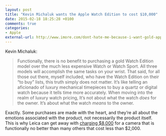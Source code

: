 ```yaml
---
layout: post
title: "Kevin Michaluk wants the Apple Watch Edition to cost $10,000"
date: 2015-02-18 18:25:28 +0100
comments: true
categories: 
- Apple
external-url: http://www.imore.com/dont-hate-me-because-i-want-gold-apple-watch-edition-cost-10000-or-more
---
```


Kevin Michaluk:

> Functionally, there is no benefit to purchasing a gold Watch Edition model over the much less expensive Watch or Watch Sport. All three models will accomplish the same tasks on your wrist. That said, for all those out there, myself included, who have the Watch Edition on their “to buy” lists, this truth simply does not matter. It’s like telling an aficionado of luxury mechanical timepieces to buy a quartz or digital watch because it tells time more accurately. When moving into the realm of luxury watch pricing, It’s not about what the watch _does_ for the owner. It’s about what the watch _means_ to the owner.

Exactly. Some purchases are made with the heart, and they’re all about the emotions associated with the product, not necessarily the product itself. This is why Leica can get away with [charging $8,000](http://www.amazon.com/gp/product/B00MNK4BVO/ref=as_li_tl?ie=UTF8&camp=1789&creative=390957&creativeASIN=B00MNK4BVO&linkCode=as2&tag=analogsens-20&linkId=LZOVGDKFY4POCNIO) for a camera that is functionally no better than many others that cost less than $2,000.